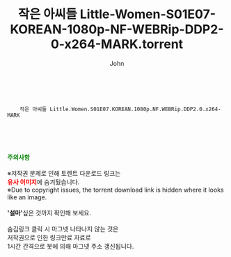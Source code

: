 ﻿---
layout: post
title:  "    작은 아씨들 Little-Women-S01E07-KOREAN-1080p-NF-WEBRip-DDP2-0-x264-MARK.torrent"
author: John
categories: [ 드라마 ]
tags: [  ]
image:  
description: "    작은 아씨들 Little-Women-S01E07-KOREAN-1080p-NF-WEBRip-DDP2-0-x264-MARK torrent 정보 공유"
toc: true
toc_sticky: true
---

<br>

        작은 아씨들 Little.Women.S01E07.KOREAN.1080p.NF.WEBRip.DDP2.0.x264-MARK  
    
<br><br><br>
<p data-ke-size="size16"><b><span style="color: green;">주의사항</span></b><br /><br />※저작권 문제로 인해 토렌트 다운로드 링크는<br /><b><span style="color: red;">유사 이미지</span></b>에 숨겨뒀습니다.<br />※Due to copyright issues, the torrent download link is hidden where it looks like an image.<br /><br /><b>'설마'</b>싶은 것까지 확인해 보세요.<br /><br />숨김링크 클릭 시 마그넷 나타나지 않는 것은<br />저작권으로 인한 링크만료 자료로<br />1시간 간격으로 봇에 의해 마그넷 주소 갱신됩니다.</p>

